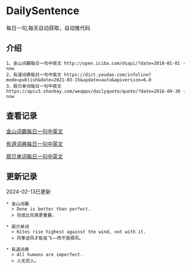 # DailySentence

每日一句,每天自动获取，自动推代码

## 介绍

```
1、金山词霸每日一句中英文 http://open.iciba.com/dsapi/?date=2018-01-01 - now
2、有道词典每日一句中英文 https://dict.youdao.com/infoline?mode=publish&date=2021-03-15&update=auto&apiversion=6.0
3、扇贝单词每日一句中英文 https://apiv3.shanbay.com/weapps/dailyquote/quote/?date=2016-09-30 - now
```

## 查看记录

[金山词霸每日一句中英文](./data/iciba/)

[有道词典每日一句中英文](./data/youdao/)

[扇贝单词每日一句中英文](./data/shanbay/)

## 更新记录
2024-02-13已更新 
```
* 金山词霸
  > Done is better than perfect.
  > 完成比完美更重要。

* 扇贝单词
  > Kites rise highest against the wind, not with it.
  > 风筝逆风才能高飞——而不是顺风。

* 有道词典
  > All humans are imperfect.
  > 人无完人。

```

